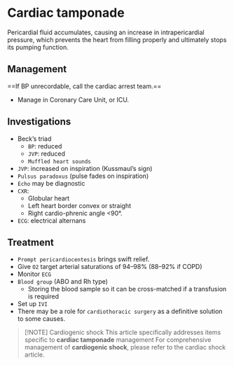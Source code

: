 # Cardiac tamponade

Pericardial fluid accumulates, causing an increase in intrapericardial pressure, which prevents the heart from filling properly and ultimately stops its pumping function.

## Management

==If BP unrecordable, call the cardiac arrest team.==

- Manage in Coronary Care Unit, or ICU.

## Investigations

- Beck’s triad
	- `BP`: reduced
	- `JVP`: reduced
	- `Muffled heart sounds`
- `JVP`: increased on inspiration (Kussmaul’s sign)
- `Pulsus paradoxus` (pulse fades on inspiration)
- `Echo` may be diagnostic
- `CXR`: 
	- Globular heart
	- Left heart border convex or straight
	- Right cardio-phrenic angle <90°.
- `ECG`: electrical alternans

## Treatment

- `Prompt pericardiocentesis` brings swift relief.
- Give `O2` target arterial saturations of 94–98% (88–92% if COPD)
- Monitor `ECG`
- `Blood group` (ABO and Rh type)
	- Storing the blood sample so it can be cross-matched  if a transfusion is required
- Set up `IVI`
- There may be a role for `cardiothoracic surgery` as a definitive solution to some causes.



> [!NOTE] Cardiogenic shock
> This article specifically addresses items specific to **cardiac tamponade** management
> For comprehensive management of **cardiogenic shock**, please refer to the cardiac shock article. 